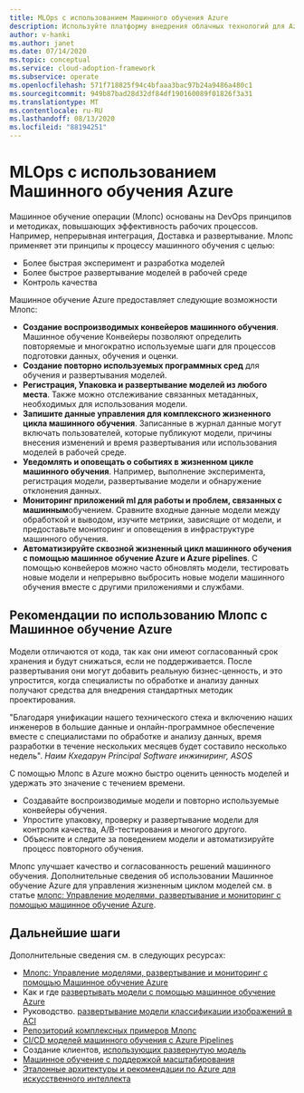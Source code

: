 ```yaml
---
title: MLOps с использованием Машинного обучения Azure
description: Используйте платформу внедрения облачных технологий для Azure, чтобы понять, какие переходы необходимо внести, чтобы обеспечить оперативное управление в облаке.
author: v-hanki
ms.author: janet
ms.date: 07/14/2020
ms.topic: conceptual
ms.service: cloud-adoption-framework
ms.subservice: operate
ms.openlocfilehash: 571f718825f94c4bfaaa3bac97b24a9486a480c1
ms.sourcegitcommit: 949b87bad28d32df84df190160089f01826f3a31
ms.translationtype: MT
ms.contentlocale: ru-RU
ms.lasthandoff: 08/13/2020
ms.locfileid: "88194251"
---
```

# <a name="mlops-with-azure-machine-learning"></a>MLOps с использованием Машинного обучения Azure

Машинное обучение операции (Млопс) основаны на DevOps принципов и методиках, повышающих эффективность рабочих процессов. Например, непрерывная интеграция, Доставка и развертывание. Млопс применяет эти принципы к процессу машинного обучения с целью:

- Более быстрая эксперимент и разработка моделей
- Более быстрое развертывание моделей в рабочей среде
- Контроль качества

Машинное обучение Azure предоставляет следующие возможности Млопс:

- **Создание воспроизводимых конвейеров машинного обучения**. Машинное обучение Конвейеры позволяют определить повторяемые и многократно используемые шаги для процессов подготовки данных, обучения и оценки.
- **Создание повторно используемых программных сред** для обучения и развертывания моделей.
- **Регистрация, Упаковка и развертывание моделей из любого места**. Также можно отслеживание связанных метаданных, необходимых для использования модели.
- **Запишите данные управления для комплексного жизненного цикла машинного обучения**. Записанные в журнал данные могут включать пользователей, которые публикуют модели, причины внесения изменений и время развертывания или использования моделей в рабочей среде.
- **Уведомлять и оповещать о событиях в жизненном цикле машинного обучения**. Например, выполнение эксперимента, регистрация модели, развертывание модели и обнаружение отклонения данных.
- **Мониторинг приложений ml для работы и проблем, связанных с машинным**обучением. Сравните входные данные модели между обработкой и выводом, изучите метрики, зависящие от модели, и предоставьте мониторинг и оповещения в инфраструктуре машинного обучения.
- **Автоматизируйте сквозной жизненный цикл машинного обучения с помощью машинное обучение Azure и Azure pipelines**. С помощью конвейеров можно часто обновлять модели, тестировать новые модели и непрерывно выбросить новые модели машинного обучения вместе с другими приложениями и службами.

## <a name="best-practices-for-mlops-with-azure-machine-learning"></a>Рекомендации по использованию Млопс с Машинное обучение Azure

Модели отличаются от кода, так как они имеют согласованный срок хранения и будут снижаться, если не поддерживается. После развертывания они могут добавить реальную бизнес-ценность, и это упростится, когда специалисты по обработке и анализу данных получают средства для внедрения стандартных методик проектирования.

"Благодаря унификации нашего технического стека и включению наших инженеров в большие данные и онлайн-программное обеспечение вместе с специалистами по обработке и анализу данных, время разработки в течение нескольких месяцев будет составило несколько недель". *Наим Кхедарун Principal Software инжиниринг, ASOS*

С помощью Млопс в Azure можно быстро оценить ценность моделей и удержать это значение с течением времени.

- Создавайте воспроизводимые модели и повторно используемые конвейеры обучения.
- Упростите упаковку, проверку и развертывание модели для контроля качества, A/B-тестирования и многого другого.
- Объясните и следите за поведением модели и автоматизируйте процесс повторного обучения.

Млопс улучшает качество и согласованность решений машинного обучения. Дополнительные сведения об использовании Машинное обучение Azure для управления жизненным циклом моделей см. в статье [млопс: Управление моделями, развертывание и мониторинг с помощью машинное обучение Azure](https://docs.microsoft.com/azure/machine-learning/concept-model-management-and-deployment).

## <a name="next-steps"></a>Дальнейшие шаги

Дополнительные сведения см. в следующих ресурсах:

- [Млопс: Управление моделями, развертывание и мониторинг с помощью Машинное обучение Azure](https://docs.microsoft.com/azure/machine-learning/concept-model-management-and-deployment)
- Как и где [развертывать модели с помощью машинное обучение Azure](https://docs.microsoft.com/azure/machine-learning/how-to-deploy-and-where)
- Руководство. [развертывание модели классификации изображений в ACI](https://docs.microsoft.com/azure/machine-learning/tutorial-deploy-models-with-aml)
- [Репозиторий комплексных примеров Млопс](https://github.com/microsoft/MLOps)
- [CI/CD моделей машинного обучения с Azure Pipelines](https://docs.microsoft.com/azure/devops/pipelines/targets/azure-machine-learning?view=azure-devops&tabs=yaml)
- Создание клиентов, [использующих развернутую модель](https://docs.microsoft.com/azure/machine-learning/how-to-consume-web-service)
- [Машинное обучение с поддержкой масштабирования](https://docs.microsoft.com/azure/architecture/data-guide/big-data/machine-learning-at-scale)
- [Эталонные архитектуры и рекомендации по Azure для искусственного интеллекта](https://github.com/microsoft/AI)
